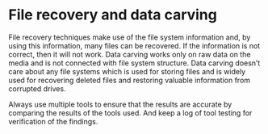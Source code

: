 # File recovery and data carving

File recovery techniques make use of the file system information and, by using this information, many files can be recovered. If the information is not correct, then it will not work. Data carving works only on raw data on the media and is not connected with file system structure. Data carving doesn’t care about any file systems which is used for storing files and is widely used for recovering deleted files and restoring valuable information from corrupted drives.

Always use multiple tools to ensure that the results are accurate by comparing the results of the tools used. And keep a log of tool testing for verification of the findings.

